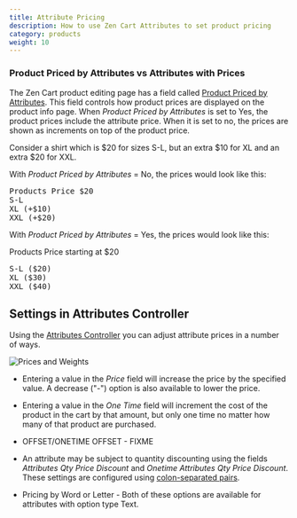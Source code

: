 ```yaml
---
title: Attribute Pricing 
description: How to use Zen Cart Attributes to set product pricing
category: products
weight: 10
---
```


### Product Priced by Attributes vs Attributes with Prices 
The Zen Cart product editing page has a field called [Product Priced by Attributes](user/admin_pages/catalog/categories_products/).  This field controls how product prices are displayed on the product info page.  When *Product Priced by Attributes*  is set to Yes, the product prices include the attribute price.  When it is set to no, the prices are shown as increments on top of the product price.

Consider a shirt which is $20 for sizes S-L, but an extra $10 for XL and an extra $20 for XXL. 

With *Product Priced by Attributes* = No, the prices would look like this:

<pre>
Products Price $20
S-L
XL (+$10)
XXL (+$20) 
</pre>

With *Product Priced by Attributes* = Yes, the prices would look like this:

Products Price starting at $20

<pre>
S-L ($20) 
XL ($30)
XXL ($40) 
</pre>

## Settings in Attributes Controller 

Using the [Attributes Controller](/user/admin_pages/catalog/attributes_controller/) you can adjust attribute prices in a number of ways. 

![Prices and Weights](/images/attributes_controller_prices.png) 

- Entering a value in the *Price* field will increase the price by the specified value.  A decrease ("-") option is also available to lower the price. 

- Entering a value in the *One Time* field will increment the cost of the product in the cart by that amount, but only one time no matter how many of that product are purchased.

- OFFSET/ONETIME OFFSET - FIXME  

- An attribute may be subject to quantity discounting using the fields *Attributes Qty Price Discount* and *Onetime Attributes Qty Price Discount*.   These settings are configured using [colon-separated pairs](/user/running/colon-separated-pairs/). 

- Pricing by Word or Letter - Both of these options are available for attributes with option type Text. 

